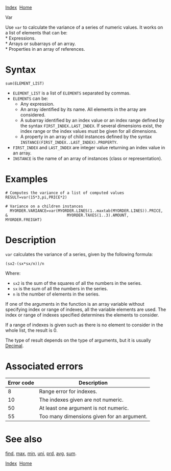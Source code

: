 [Index](index.html)  [Home](getting-started_home.html)

Var

Use `var` to calculate the variance of a series of numeric values. It works on a list of elements that can be:  
\* Expressions.  
\* Arrays or subarrays of an array.  
\* Properties in an array of references.

# Syntax

```
sum(ELEMENT_LIST)
```

* `ELEMENT_LIST` is a list of `ELEMENTS` separated by commas.
* `ELEMENTS` can be:
  + Any expression.
  + An array identified by its name. All elements in the array are considered.
  + A subarray identified by an index value or an index range defined by the syntax `FIRST_INDEX`..`LAST_INDEX`. If several dimensions exist, the index range or the index values must be given for all dimensions.
  + A property in an array of child instances defined by the syntax `INSTANCE(FIRST_INDEX..LAST_INDEX).PROPERTY`.
* `FIRST_INDEX` and `LAST_INDEX` are integer value returning an index value in an array.
* `INSTANCE` is the name of an array of instances (class or representation).

# Examples

```
# Computes the variance of a list of computed values
RESULT=var(15*3,pi,PRICE*2)

# Variance on a children instances
  MYORDER.VARIANCE=var(MYORDER.LINES(1..maxtab(MYORDER.LINES)).PRICE,
&                          MYORDER.TAXES(1..3).AMOUNT,  MYORDER.FREIGHT)
```

# Description

`var` calculates the variance of a series, given by the following formula:

`(sx2-(sx*sx/n))/n`

Where:

* `sx2` is the sum of the squares of all the numbers in the series.
* `sx` is the sum of all the numbers in the series.
* `n` is the number of elements in the series.

If one of the arguments in the function is an array variable without specifying index or range of indexes, all the variable elements are used. The index or range of indexes specified determines the elements to consider.

If a range of indexes is given such as there is no element to consider in the whole list, the result is 0.

The type of result depends on the type of arguments, but it is usually [Decimal](4gl_decimal.html).

# Associated errors

| Error code | Description |
| --- | --- |
| 8 | Range error for indexes. |
| 10 | The indexes given are not numeric. |
| 50 | At least one argument is not numeric. |
| 55 | Too many dimensions given for an argument. |

# See also

[find](4gl_find.html), [max](4gl_max.html), [min](4gl_min.html), [uni](4gl_uni.html), [prd](4gl_prd.html), [avg](4gl_avg.html), [sum](4gl_sum.html).

  

[Index](index.html)  [Home](getting-started_home.html)